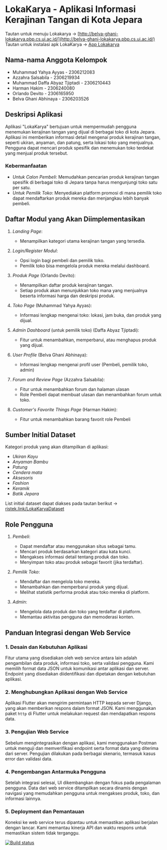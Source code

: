 # LokaKarya - Aplikasi Informasi Kerajinan Tangan di Kota Jepara

Tautan untuk menuju Lokakarya -> [http://belva-ghani-lokakarya.pbp.cs.ui.ac.id/](http://belva-ghani-lokakarya.pbp.cs.ui.ac.id/)
Tautan untuk instalasi apk LokaKarya -> [App Lokakarya](https://install.appcenter.ms/orgs/PBP-A-01/apps/LokaKarya/releases/1)

## Nama-nama Anggota Kelompok
- Muhammad Yahya Ayyas - 2306212083
- Azzahra Salsabila - 2306219934
- Muhammad Daffa Abyaz Tjiptadi - 2306210443
- Harman Hakim - 2306240080
- Orlando Devito - 2306165950
- Belva Ghani Abhinaya - 2306203526

## Deskripsi Aplikasi
Aplikasi "LokaKarya" bertujuan untuk mempermudah pengguna menemukan kerajinan tangan yang dijual di berbagai toko di kota Jepara. Aplikasi ini memberikan informasi detail mengenai produk kerajinan tangan, seperti ukiran, anyaman, dan patung, serta lokasi toko yang menjualnya. Pengguna dapat mencari produk spesifik dan menemukan toko terdekat yang menjual produk tersebut.

### Kebermanfaatan
- *Untuk Calon Pembeli*: Memudahkan pencarian produk kerajinan tangan spesifik di berbagai toko di Jepara tanpa harus mengunjungi toko satu per satu.
- *Untuk Pemilik Toko*: Menyediakan platform promosi di mana pemilik toko dapat mendaftarkan produk mereka dan menjangkau lebih banyak pembeli.

## Daftar Modul yang Akan Diimplementasikan
1. *Landing Page*:
   - Menampilkan kategori utama kerajinan tangan yang tersedia.
   
2. *Login/Register Modul*:
   - Opsi login bagi pembeli dan pemilik toko.
   - Pemilik toko bisa mengelola produk mereka melalui dashboard.

3. *Produk Page* (Orlando Devito):
   - Menampilkan daftar produk kerajinan tangan.
   - Setiap produk akan menunjukkan toko mana yang menjualnya beserta informasi harga dan deskripsi produk.

4. *Toko Page* (Muhammad Yahya Ayyas):
   - Informasi lengkap mengenai toko: lokasi, jam buka, dan produk yang dijual.

5. *Admin Dashboard* (untuk pemilik toko) (Daffa Abyaz Tjiptadi):
   - Fitur untuk menambahkan, memperbarui, atau menghapus produk yang dijual.

6. *User Profile* (Belva Ghani Abhinaya):
   - Informasi lengkap mengenai profil user (Pembeli, pemilik toko, admin)
     
7. *Forum and Review Page* (Azzahra Salsabila):
   - Fitur untuk menambahkan forum dan halaman ulasan
   - Role Pembeli dapat membuat ulasan dan menambahkan forum untuk toko.

8. *Customer's Favorite Things Page* (Harman Hakim):
   - Fitur untuk menambahkan barang favorit role Pembeli

## Sumber Initial Dataset
Kategori produk yang akan ditampilkan di aplikasi:
- *Ukiran Kayu*
- *Anyaman Bambu*
- *Patung*
- *Cendera mata*
- *Aksesoris*
- *Fashion*
- *Keramik*
- *Batik Jepara*<br/>

List initial dataset dapat diakses pada tautan berikut ->  [ristek.link/LokaKaryaDataset](https://docs.google.com/spreadsheets/d/1iwVvKY70utZZBPC0xP1HDhbXZJZnOaFHTg-w9wlMwY0/edit?gid=0#gid=0)

## Role Pengguna
1. *Pembeli*:
   - Dapat mendaftar atau menggunakan situs sebagai tamu.
   - Mencari produk berdasarkan kategori atau kata kunci.
   - Mengakses informasi detail tentang produk dan toko.
   - Menyimpan toko atau produk sebagai favorit (jika terdaftar).

2. *Pemilik Toko*:
   - Mendaftar dan mengelola toko mereka.
   - Menambahkan dan memperbarui produk yang dijual.
   - Melihat statistik performa produk atau toko mereka di platform.

3. *Admin*:
   - Mengelola data produk dan toko yang terdaftar di platform.
   - Memantau aktivitas pengguna dan memoderasi konten.

## Panduan Integrasi dengan Web Service

### 1. **Desain dan Kebutuhan Aplikasi**
   Fitur utama yang disediakan oleh web service antara lain adalah pengambilan data produk, informasi toko, serta validasi pengguna. Kami memilih format data JSON untuk komunikasi antar aplikasi dan server. Endpoint yang disediakan diidentifikasi dan dipetakan dengan kebutuhan aplikasi.

### 2. **Menghubungkan Aplikasi dengan Web Service**
   Aplikasi Flutter akan mengirim permintaan HTTP kepada server Django, yang akan memberikan respons dalam format JSON. Kami menggunakan paket `http` di Flutter untuk melakukan request dan mendapatkan respons data.

### 3. **Pengujian Web Service**
   Sebelum mengintegrasikan dengan aplikasi, kami menggunakan Postman untuk menguji dan memverifikasi endpoint serta format data yang diterima dari server. Pengujian dilakukan pada berbagai skenario, termasuk kasus error dan validasi data.

### 4. **Pengembangan Antarmuka Pengguna**
   Setelah integrasi selesai, UI dikembangkan dengan fokus pada pengalaman pengguna. Data dari web service ditampilkan secara dinamis dengan navigasi yang memudahkan pengguna untuk mengakses produk, toko, dan informasi lainnya.

### 5. **Deployment dan Pemantauan**
   Koneksi ke web service terus dipantau untuk memastikan aplikasi berjalan dengan lancar. Kami memantau kinerja API dan waktu respons untuk memastikan sistem tidak terganggu.

[![Build status](https://build.appcenter.ms/v0.1/apps/7c327f13-1aee-414c-a408-b78e80000e0b/branches/master/badge)](https://appcenter.ms)
